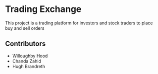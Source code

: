 # Trading Exchange

This project is a trading platform for investors and stock traders to place buy and sell orders

## Contributors

- Willoughby Hood
- Chanda Zahid
- Hugh Brandreth


